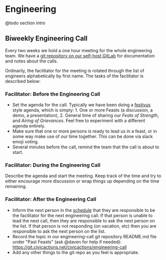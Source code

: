 # Engineering

@todo section intro

## Biweekly Engineering Call

Every two weeks we hold a one hour meeting for the whole engineering team. We have a [git repository on our self-host GitLab](https://git.civicactions.net/civicactions/engineering-call) for documentation and notes about the calls.

Ordinarily, the facilitator for the meeting is rotated through the list of engineers alphabetically by first name. The tasks of the facilitator is described below:

### Facilitator: Before the Engineering Call

 * Set the agenda for the call. Typically we have been doing a [festivus](https://en.wikipedia.org/wiki/Festivus) style agenda, which is simply: 1. One or more Feasts (a discussion, a demo, a presentation), 2. General time of sharing our _Feats of Strength_, and _Airing of Grievances_. Feel free to experiment with a different agenda entirely.
 * Make sure that one or more persons is ready to lead us in a feast, or in some way make use of our time together. This can be done via slack emoji voting.
 * Several minutes before the call, remind the team that the call is about to start.

### Facilitator: During the Engineering Call

Describe the agenda and start the meeting. Keep track of the time and try to either encourage more discussion or wrap things up depending on the time remaining.

### Facilitator: After the Engineering Call

 * Inform the next person in the [schedule](https://git.civicactions.net/civicactions/engineering-call/blob/master/schedule.md) that they are responsible to be the facilitator for the next engineering call. If that person is unable to lead the next call, then they are responsible to ask the next person on the list. If that person is not responding (on vacation, etc) then you are responsible to ask the next person on the list.
 * Record the topic in our engineering-call git repository README.md file under "Past Feasts" (ask @daven for help if needed): <https://git.civicactions.net/civicactions/engineering-call>
 * Add any other things to the git repo as you feel is appropriate.


